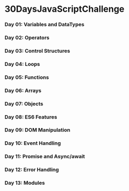 # 30DaysJavaScriptChallenge

### Day 01: Variables and DataTypes <br>
### Day 02: Operators <br>
### Day 03: Control Structures <br>
### Day 04: Loops <br>
### Day 05: Functions <br>
### Day 06: Arrays <br>
### Day 07: Objects <br>
### Day 08: ES6 Features <br>
### Day 09: DOM Manipulation <br>
### Day 10: Event Handling <br>
### Day 11: Promise and Async/await <br>
### Day 12: Error Handling <br>
### Day 13: Modules <br>
